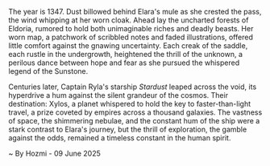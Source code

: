 
The year is 1347.  Dust billowed behind Elara's mule as she crested the pass, the wind whipping at her worn cloak.  Ahead lay the uncharted forests of Eldoria, rumored to hold both unimaginable riches and deadly beasts.  Her worn map, a patchwork of scribbled notes and faded illustrations, offered little comfort against the gnawing uncertainty.  Each creak of the saddle, each rustle in the undergrowth, heightened the thrill of the unknown, a perilous dance between hope and fear as she pursued the whispered legend of the Sunstone.

Centuries later, Captain Ryla's starship *Stardust* leaped across the void, its hyperdrive a hum against the silent grandeur of the cosmos.  Their destination: Xylos, a planet whispered to hold the key to faster-than-light travel, a prize coveted by empires across a thousand galaxies.  The vastness of space, the shimmering nebulae, and the constant hum of the ship were a stark contrast to Elara's journey, but the thrill of exploration, the gamble against the odds, remained a timeless constant in the human spirit.

~ By Hozmi - 09 June 2025
